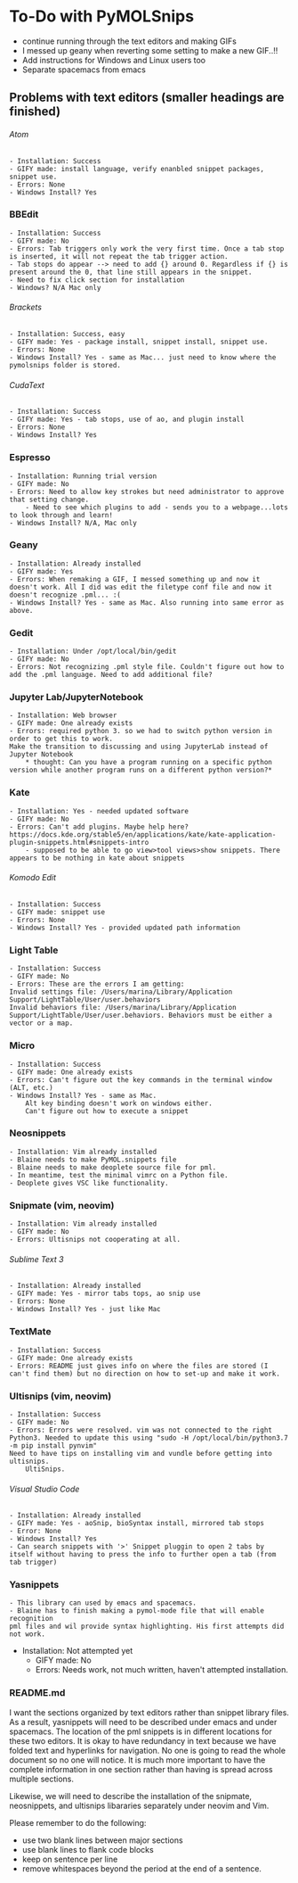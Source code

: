 # To-Do with PyMOLSnips
- continue running through the text editors and making GIFs
- I messed up geany when reverting some setting to make a new GIF..!!
- Add instructions for Windows and Linux users too 
- Separate spacemacs from emacs 


## Problems with text editors (smaller headings are finished)

###### Atom 
	- Installation: Success
	- GIFY made: install language, verify enanbled snippet packages, snippet use. 
	- Errors: None
	- Windows Install? Yes 
### BBEdit
	- Installation: Success 
	- GIFY made: No
	- Errors: Tab triggers only work the very first time. Once a tab stop is inserted, it will not repeat the tab trigger action. 
	- Tab stops do appear --> need to add {} around 0. Regardless if {} is present around the 0, that line still appears in the snippet.
	- Need to fix click section for installation
	- Windows? N/A Mac only 
###### Brackets 
	- Installation: Success, easy
	- GIFY made: Yes - package install, snippet install, snippet use.
	- Errors: None 
	- Windows Install? Yes - same as Mac... just need to know where the pymolsnips folder is stored. 
###### CudaText
	- Installation: Success
	- GIFY made: Yes - tab stops, use of ao, and plugin install
	- Errors: None
	- Windows Install? Yes
### Espresso
	- Installation: Running trial version 
	- GIFY made: No
	- Errors: Need to allow key strokes but need administrator to approve that setting change. 
		- Need to see which plugins to add - sends you to a webpage...lots to look through and learn!
	- Windows Install? N/A, Mac only
### Geany 
	- Installation: Already installed 
	- GIFY made: Yes
	- Errors: When remaking a GIF, I messed something up and now it doesn't work. All I did was edit the filetype conf file and now it doesn't recognize .pml... :(
	- Windows Install? Yes - same as Mac. Also running into same error as above. 
### Gedit
	- Installation: Under /opt/local/bin/gedit
	- GIFY made: No
	- Errors: Not recognizing .pml style file. Couldn't figure out how to add the .pml language. Need to add additional file?
### Jupyter Lab/JupyterNotebook
	- Installation: Web browser 
	- GIFY made: One already exists
	- Errors: required python 3. so we had to switch python version in order to get this to work. 
	Make the transition to discussing and using JupyterLab instead of Jupyter Notebook
		* thought: Can you have a program running on a specific python version while another program runs on a different python version?*
### Kate
	- Installation: Yes - needed updated software 
	- GIFY made: No
	- Errors: Can't add plugins. Maybe help here? https://docs.kde.org/stable5/en/applications/kate/kate-application-plugin-snippets.html#snippets-intro
		- supposed to be able to go view>tool views>show snippets. There appears to be nothing in kate about snippets 
###### Komodo Edit 
	- Installation: Success
	- GIFY made: snippet use
	- Errors: None
	- Windows Install? Yes - provided updated path information
### Light Table
	- Installation: Success
	- GIFY made: No
	- Errors: These are the errors I am getting:
	Invalid settings file: /Users/marina/Library/Application Support/LightTable/User/user.behaviors
	Invalid behaviors file: /Users/marina/Library/Application Support/LightTable/User/user.behaviors. Behaviors must be either a vector or a map.
### Micro
	- Installation: Success
	- GIFY made: One already exists
	- Errors: Can't figure out the key commands in the terminal window (ALT, etc.)
	- Windows Install? Yes - same as Mac. 
		Alt key binding doesn't work on windows either. 
		Can't figure out how to execute a snippet 
### Neosnippets
	- Installation: Vim already installed
	- Blaine needs to make PyMOL.snippets file
	- Blaine needs to make deoplete source file for pml. 
	- In meantime, test the minimal vimrc on a Python file.
	- Deoplete gives VSC like functionality. 
### Snipmate (vim, neovim)
	- Installation: Vim already installed
	- GIFY made: No
	- Errors: Ultisnips not cooperating at all. 
###### Sublime Text 3
	- Installation: Already installed
	- GIFY made: Yes - mirror tabs tops, ao snip use
	- Errors: None
	- Windows Install? Yes - just like Mac
### TextMate
	- Installation: Success
	- GIFY made: One already exists
	- Errors: README just gives info on where the files are stored (I can't find them) but no direction on how to set-up and make it work. 
### Ultisnips (vim, neovim)
	- Installation: Success
	- GIFY made: No
	- Errors: Errors were resolved. vim was not connected to the right Python3. Needed to update this using "sudo -H /opt/local/bin/python3.7 -m pip install pynvim"
	Need to have tips on installing vim and vundle before getting into ultisnips.
		UltiSnips. 
###### Visual Studio Code
	- Installation: Already installed
	- GIFY made: Yes - aoSnip, bioSyntax install, mirrored tab stops 
	- Error: None
	- Windows Install? Yes
	- Can search snippets with '>' Snippet pluggin to open 2 tabs by itself without having to press the info to further open a tab (from tab trigger)
### Yasnippets
    - This library can used by emacs and spacemacs.
    - Blaine has to finish making a pymol-mode file that will enable recognition
    pml files and wil provide syntax highlighting. His first attempts did not work.
- Installation: Not attempted yet
	- GIFY made: No
	- Errors: Needs work, not much written, haven't attempted installation.  
    
### README.md

I want the sections organized by text editors rather than snippet library files.
As a result, yasnippets will need to be described under emacs and under spacemacs.
The location of the pml snippets is in different locations for these two editors.
It is okay to have redundancy in text because we have folded text and hyperlinks
for navigation.
No one is going to read the whole document so no one will notice.
It is much more important to have the complete information in one section rather than having is spread across multiple sections.

Likewise, we will need to describe the installation of the snipmate, neosnippets, and ultisnips libararies separately under neovim and Vim.

Please remember to do the following:
- use two blank lines between major sections
- use blank lines to flank code blocks
- keep on sentence per line
- remove whitespaces beyond the period at the end of a sentence.


